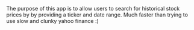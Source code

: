 The purpose of this app is to allow users to search for historical stock prices by by providing a ticker and date range. Much faster than trying to use slow and clunky yahoo finance :)
